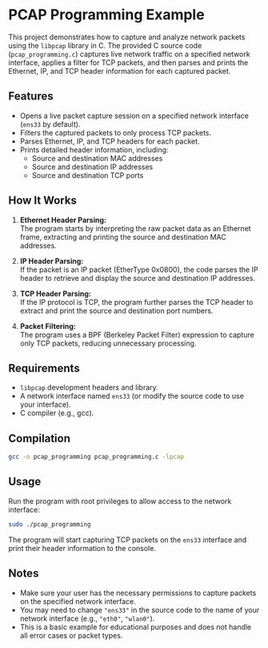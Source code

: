 # PCAP Programming Example

This project demonstrates how to capture and analyze network packets using the `libpcap` library in C. The provided C source code (`pcap_programming.c`) captures live network traffic on a specified network interface, applies a filter for TCP packets, and then parses and prints the Ethernet, IP, and TCP header information for each captured packet.

## Features

- Opens a live packet capture session on a specified network interface (`ens33` by default).
- Filters the captured packets to only process TCP packets.
- Parses Ethernet, IP, and TCP headers for each packet.
- Prints detailed header information, including:
  - Source and destination MAC addresses
  - Source and destination IP addresses
  - Source and destination TCP ports

## How It Works

1. **Ethernet Header Parsing:**  
   The program starts by interpreting the raw packet data as an Ethernet frame, extracting and printing the source and destination MAC addresses.

2. **IP Header Parsing:**  
   If the packet is an IP packet (EtherType 0x0800), the code parses the IP header to retrieve and display the source and destination IP addresses.

3. **TCP Header Parsing:**  
   If the IP protocol is TCP, the program further parses the TCP header to extract and print the source and destination port numbers.

4. **Packet Filtering:**  
   The program uses a BPF (Berkeley Packet Filter) expression to capture only TCP packets, reducing unnecessary processing.

## Requirements

- `libpcap` development headers and library.
- A network interface named `ens33` (or modify the source code to use your interface).
- C compiler (e.g., gcc).

## Compilation

```sh
gcc -o pcap_programming pcap_programming.c -lpcap
```

## Usage

Run the program with root privileges to allow access to the network interface:

```sh
sudo ./pcap_programming
```

The program will start capturing TCP packets on the `ens33` interface and print their header information to the console.

## Notes

- Make sure your user has the necessary permissions to capture packets on the specified network interface.
- You may need to change `"ens33"` in the source code to the name of your network interface (e.g., `"eth0"`, `"wlan0"`).
- This is a basic example for educational purposes and does not handle all error cases or packet types.

